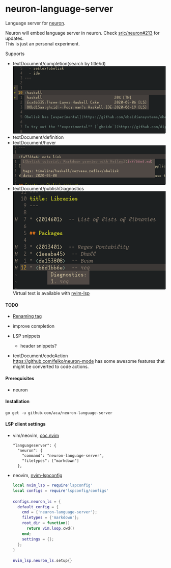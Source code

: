# neuron-language-server
Language server for [neuron](https://github.com/srid/neuron).

Neuron will embed language server in neuron. Check [sric/neuron#213](https://github.com/srid/neuron/issues/213) for updates.<br/> 
This is just an personal experiment.

Supports
- textDocument/completion(search by title/id)<br/>
  ![completion](./images/completion.png)
- textDocument/definition
- textDocument/hover<br/>
  ![definition](./images/definition.png)
- textDocument/publishDiagnostics<br/>
  ![diagnostic](./images/diagnostic.png)<br/>
  Virtual text is available with [nvim-lsp](https://github.com/neovim/nvim-lsp)


#### TODO
* [Renaming tag](https://github.com/srid/neuron/issues/213#issuecomment-648885576)

* improve completion

* LSP snippets
    - header snippets?

* textDocument/codeAction<br/>
  https://github.com/felko/neuron-mode has some awesome features that might be converted to code actions.


#### Prerequisites
  - neuron

#### Installation
```
go get -u github.com/aca/neuron-language-server
```

#### LSP client settings
- vim/neovim, [coc.nvim](https://github.com/neoclide/coc.nvim)
  ```
  "languageserver": {
    "neuron": {
      "command": "neuron-language-server",
      "filetypes": ["markdown"]
    },
  ```
- neovim, [nvim-lspconfig](https://github.com/neovim/nvim-lspconfig)
  ```lua
  local nvim_lsp = require'lspconfig'
  local configs = require'lspconfig/configs'

  configs.neuron_ls = {
    default_config = {
      cmd = {'neuron-language-server'};
      filetypes = {'markdown'};
      root_dir = function()
        return vim.loop.cwd()
      end;
      settings = {};
    };
  }

  nvim_lsp.neuron_ls.setup{}
  ```
